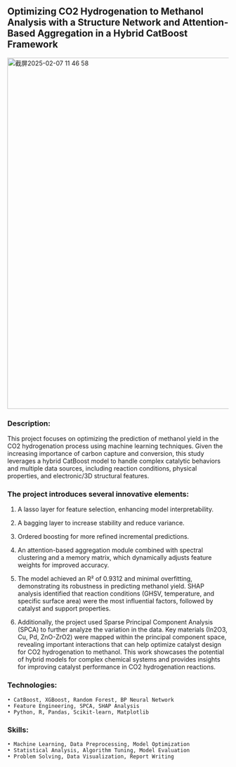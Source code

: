## Optimizing CO2 Hydrogenation to Methanol Analysis with a Structure Network and Attention-Based Aggregation in a Hybrid CatBoost Framework
<img width="800" alt="截屏2025-02-07 11 46 58" src="https://github.com/user-attachments/assets/4e3fbd1b-df03-46d0-a5e3-7b7bfb28af4f" />

### Description:
This project focuses on optimizing the prediction of methanol yield in the CO2 hydrogenation process using machine learning techniques. Given the increasing importance of carbon capture and conversion, this study leverages a hybrid CatBoost model to handle complex catalytic behaviors and multiple data sources, including reaction conditions, physical properties, and electronic/3D structural features.
### The project introduces several innovative elements:
1. A lasso layer for feature selection, enhancing model interpretability.

2. A bagging layer to increase stability and reduce variance.

3. Ordered boosting for more refined incremental predictions.

4. An attention-based aggregation module combined with spectral clustering and a memory matrix, which dynamically adjusts feature weights for improved accuracy.

5. The model achieved an R² of 0.9312 and minimal overfitting, demonstrating its robustness in predicting methanol yield. SHAP analysis identified that reaction conditions (GHSV, temperature, and specific surface area) were the most influential factors, followed by catalyst and support properties.

6. Additionally, the project used Sparse Principal Component Analysis (SPCA) to further analyze the variation in the data. Key materials (In2O3, Cu, Pd, ZnO-ZrO2) were mapped within the principal component space, revealing important interactions that can help optimize catalyst design for CO2 hydrogenation to methanol.
This work showcases the potential of hybrid models for complex chemical systems and provides insights for improving catalyst performance in CO2 hydrogenation reactions.
### Technologies:
	• CatBoost, XGBoost, Random Forest, BP Neural Network
	• Feature Engineering, SPCA, SHAP Analysis
	• Python, R, Pandas, Scikit-learn, Matplotlib
### Skills:
	• Machine Learning, Data Preprocessing, Model Optimization
	• Statistical Analysis, Algorithm Tuning, Model Evaluation
	• Problem Solving, Data Visualization, Report Writing

